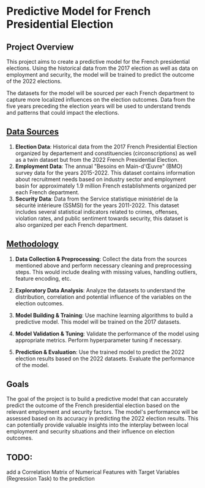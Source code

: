 # Predictive Model for French Presidential Election

## Project Overview

This project aims to create a predictive model for the French presidential elections. Using the historical data from the 2017 election as well as data on employment and security, the model will be trained to predict the outcome of the 2022 elections.

The datasets for the model will be sourced per each French department to capture more localized influences on the election outcomes. Data from the five years preceding the election years will be used to understand trends and patterns that could impact the elections.

## [Data Sources](docs/Datasets.md)

1. **Election Data**: Historical data from the 2017 French Presidential Election organized by departement and constituencies (circonscriptions) as well as a twin dataset but from the 2022 French Presidential Election.
2. **Employment Data**: The annual "Besoins en Main-d'Œuvre" (BMO) survey data for the years 2015-2022. This dataset contains information about recruitment needs based on industry sector and employment basin for approximately 1.9 million French establishments organized per each French department. 
3. **Security Data**: Data from the Service statistique ministériel de la sécurité intérieure (SSMSI) for the years 2011-2022. This dataset includes several statistical indicators related to crimes, offenses, violation rates, and public sentiment towards security, this dataset is also organized per each French department.

## [Methodology](docs/Strategy.md)

1. **Data Collection & Preprocessing**: Collect the data from the sources mentioned above and perform necessary cleaning and preprocessing steps. This would include dealing with missing values, handling outliers, feature encoding, etc.

2. **Exploratory Data Analysis**: Analyze the datasets to understand the distribution, correlation and potential influence of the variables on the election outcomes.

3. **Model Building & Training**: Use machine learning algorithms to build a predictive model. This model will be trained on the 2017 datasets.

4. **Model Validation & Tuning**: Validate the performance of the model using appropriate metrics. Perform hyperparameter tuning if necessary.

5. **Prediction & Evaluation**: Use the trained model to predict the 2022 election results based on the 2022 datasets. Evaluate the performance of the model.

## Goals

The goal of the project is to build a predictive model that can accurately predict the outcome of the French presidential election based on the relevant employment and security factors. The model's performance will be assessed based on its accuracy in predicting the 2022 election results. This can potentially provide valuable insights into the interplay between local employment and security situations and their influence on election outcomes.


## TODO: 
add a Correlation Matrix of Numerical Features with Target Variables (Regression Task) to the prediction 
